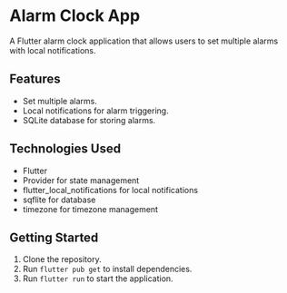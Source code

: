 # Alarm Clock App

A Flutter alarm clock application that allows users to set multiple alarms with local notifications.

## Features

- Set multiple alarms.
- Local notifications for alarm triggering.
- SQLite database for storing alarms.

## Technologies Used

- Flutter
- Provider for state management
- flutter_local_notifications for local notifications
- sqflite for database
- timezone for timezone management

## Getting Started

1.  Clone the repository.
2.  Run `flutter pub get` to install dependencies.
3.  Run `flutter run` to start the application.